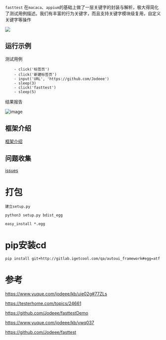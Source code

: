 `fasttest` 在`macaca`、`appium`的基础上做了一层关键字的封装与解析，极大得简化了测试用例描述。我们有丰富的行为关键字，而且支持关键字模块级复用，自定义关键字等操作

![](https://img.shields.io/badge/python-3.7-green) 

## 运行示例
测试用例
```
    - click('标签页')
    - click('新建标签页')
    - input('URL', 'https://github.com/Jodeee')
    - sleep(3)
    - click('fasttest')
    - sleep(5)
```

结果报告

![image](https://cdn.nlark.com/yuque/0/2020/png/499819/1592730563272-b1519a95-e718-4166-8129-baa829408405.png?x-oss-process=image%2Fwatermark%2Ctype_d3F5LW1pY3JvaGVp%2Csize_20%2Ctext_am9kZWVl%2Ccolor_FFFFFF%2Cshadow_50%2Ct_80%2Cg_se%2Cx_10%2Cy_10)


## 框架介绍

[框架介绍](https://www.yuque.com/jodeee/kb/ywq037)

## 问题收集

[issues](https://github.com/Jodeee/fasttest/issues)


# 打包
```
建立setup.py

python3 setup.py bdist_egg

easy_install *.egg
```


# pip安装cd 

```
pip install git+http://gitlab.igetcool.com/qa/autoui_framework#egg=atf
```

# 参考

https://www.yuque.com/jodeee/kb/uie02g#77ZLs

https://testerhome.com/topics/24661

https://github.com/Jodeee/fasttestDemo 
 
https://www.yuque.com/jodeee/kb/ywq037

https://github.com/Jodeee/fasttest